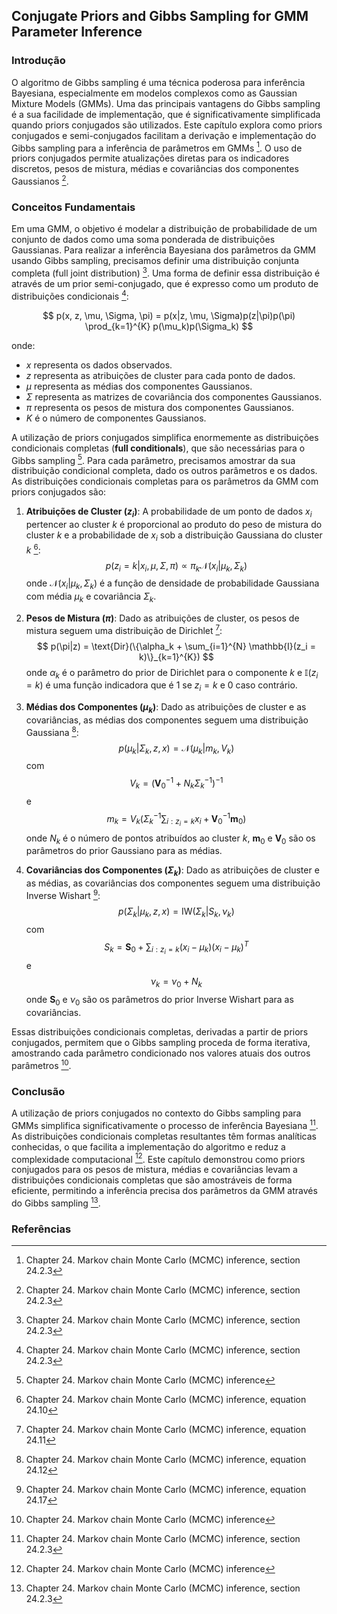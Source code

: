 ## Conjugate Priors and Gibbs Sampling for GMM Parameter Inference

### Introdução
O algoritmo de Gibbs sampling é uma técnica poderosa para inferência Bayesiana, especialmente em modelos complexos como as Gaussian Mixture Models (GMMs). Uma das principais vantagens do Gibbs sampling é a sua facilidade de implementação, que é significativamente simplificada quando priors conjugados são utilizados. Este capítulo explora como priors conjugados e semi-conjugados facilitam a derivação e implementação do Gibbs sampling para a inferência de parâmetros em GMMs [^24.2.3]. O uso de priors conjugados permite atualizações diretas para os indicadores discretos, pesos de mistura, médias e covariâncias dos componentes Gaussianos [^24.2.3].

### Conceitos Fundamentais
Em uma GMM, o objetivo é modelar a distribuição de probabilidade de um conjunto de dados como uma soma ponderada de distribuições Gaussianas. Para realizar a inferência Bayesiana dos parâmetros da GMM usando Gibbs sampling, precisamos definir uma distribuição conjunta completa (full joint distribution) [^24.2.3]. Uma forma de definir essa distribuição é através de um prior semi-conjugado, que é expresso como um produto de distribuições condicionais [^24.2.3]:

$$ p(x, z, \mu, \Sigma, \pi) = p(x|z, \mu, \Sigma)p(z|\pi)p(\pi) \prod_{k=1}^{K} p(\mu_k)p(\Sigma_k) $$

onde:
*   $x$ representa os dados observados.
*   $z$ representa as atribuições de cluster para cada ponto de dados.
*   $\mu$ representa as médias dos componentes Gaussianos.
*   $\Sigma$ representa as matrizes de covariância dos componentes Gaussianos.
*   $\pi$ representa os pesos de mistura dos componentes Gaussianos.
*   $K$ é o número de componentes Gaussianos.

A utilização de priors conjugados simplifica enormemente as distribuições condicionais completas (**full conditionals**), que são necessárias para o Gibbs sampling [^24.2]. Para cada parâmetro, precisamos amostrar da sua distribuição condicional completa, dado os outros parâmetros e os dados. As distribuições condicionais completas para os parâmetros da GMM com priors conjugados são:

1.  **Atribuições de Cluster ($z_i$)**: A probabilidade de um ponto de dados $x_i$ pertencer ao cluster $k$ é proporcional ao produto do peso de mistura do cluster $k$ e a probabilidade de $x_i$ sob a distribuição Gaussiana do cluster $k$ [^24.10]:
    $$     p(z_i = k|x_i, \mu, \Sigma, \pi) \propto \pi_k \mathcal{N}(x_i|\mu_k, \Sigma_k)     $$
    onde $\mathcal{N}(x_i|\mu_k, \Sigma_k)$ é a função de densidade de probabilidade Gaussiana com média $\mu_k$ e covariância $\Sigma_k$.

2.  **Pesos de Mistura ($\pi$)**: Dado as atribuições de cluster, os pesos de mistura seguem uma distribuição de Dirichlet [^24.11]:
    $$     p(\pi|z) = \text{Dir}(\{\alpha_k + \sum_{i=1}^{N} \mathbb{I}(z_i = k)\}_{k=1}^{K})     $$
    onde $\alpha_k$ é o parâmetro do prior de Dirichlet para o componente $k$ e $\mathbb{I}(z_i = k)$ é uma função indicadora que é 1 se $z_i = k$ e 0 caso contrário.

3.  **Médias dos Componentes ($\mu_k$)**: Dado as atribuições de cluster e as covariâncias, as médias dos componentes seguem uma distribuição Gaussiana [^24.12]:
    $$     p(\mu_k|\Sigma_k, z, x) = \mathcal{N}(\mu_k|m_k, V_k)     $$
    com
    $$     V_k = (\mathbf{V}_0^{-1} + N_k \Sigma_k^{-1})^{-1}     $$
    e
    $$     m_k = V_k (\Sigma_k^{-1} \sum_{i: z_i = k} x_i + \mathbf{V}_0^{-1} \mathbf{m}_0)     $$
    onde $N_k$ é o número de pontos atribuídos ao cluster $k$, $\mathbf{m}_0$ e $\mathbf{V}_0$ são os parâmetros do prior Gaussiano para as médias.

4.  **Covariâncias dos Componentes ($\Sigma_k$)**: Dado as atribuições de cluster e as médias, as covariâncias dos componentes seguem uma distribuição Inverse Wishart [^24.17]:
    $$     p(\Sigma_k|\mu_k, z, x) = \text{IW}(\Sigma_k|S_k, \nu_k)     $$
    com
    $$     S_k = \mathbf{S}_0 + \sum_{i: z_i = k} (x_i - \mu_k)(x_i - \mu_k)^T     $$
    e
    $$     \nu_k = \nu_0 + N_k     $$
    onde $\mathbf{S}_0$ e $\nu_0$ são os parâmetros do prior Inverse Wishart para as covariâncias.

Essas distribuições condicionais completas, derivadas a partir de priors conjugados, permitem que o Gibbs sampling proceda de forma iterativa, amostrando cada parâmetro condicionado nos valores atuais dos outros parâmetros [^24.2].

### Conclusão
A utilização de priors conjugados no contexto do Gibbs sampling para GMMs simplifica significativamente o processo de inferência Bayesiana [^24.2.3]. As distribuições condicionais completas resultantes têm formas analíticas conhecidas, o que facilita a implementação do algoritmo e reduz a complexidade computacional [^24.2]. Este capítulo demonstrou como priors conjugados para os pesos de mistura, médias e covariâncias levam a distribuições condicionais completas que são amostráveis de forma eficiente, permitindo a inferência precisa dos parâmetros da GMM através do Gibbs sampling [^24.2.3].

### Referências
[^24.2]: Chapter 24. Markov chain Monte Carlo (MCMC) inference
[^24.2.3]: Chapter 24. Markov chain Monte Carlo (MCMC) inference, section 24.2.3
[^24.10]: Chapter 24. Markov chain Monte Carlo (MCMC) inference, equation 24.10
[^24.11]: Chapter 24. Markov chain Monte Carlo (MCMC) inference, equation 24.11
[^24.12]: Chapter 24. Markov chain Monte Carlo (MCMC) inference, equation 24.12
[^24.17]: Chapter 24. Markov chain Monte Carlo (MCMC) inference, equation 24.17
<!-- END -->